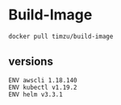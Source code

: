 # Build-Image

```bash
docker pull timzu/build-image
```

## versions

```
ENV awscli 1.18.140
ENV kubectl v1.19.2
ENV helm v3.3.1
```

